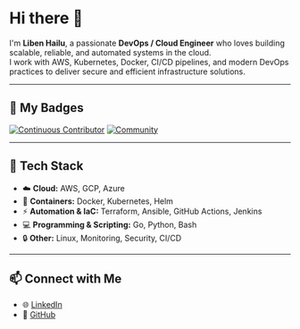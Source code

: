 # Hi there 👋

I'm **Liben Hailu**, a passionate **DevOps / Cloud Engineer** who loves building scalable, reliable, and automated systems in the cloud.  
I work with AWS, Kubernetes, Docker, CI/CD pipelines, and modern DevOps practices to deliver secure and efficient infrastructure solutions.

---

## 🏅 My Badges

[![Continuous Contributor](https://badges.layer5.io/assets/badges/continuous-contributor/continuous-contributor.png)](https://cloud.layer5.io/user/baa00786-e3e5-47db-9dc7-e6e2b1e4dcb3?tab=badges&badge=continuous-contributor)
[![Community](https://badges.layer5.io/assets/badges/community/community.png)](https://cloud.layer5.io/user/baa00786-e3e5-47db-9dc7-e6e2b1e4dcb3?tab=badges&badge=community)

---

## 🔧 Tech Stack

- ☁️ **Cloud:** AWS, GCP, Azure  
- 🐳 **Containers:** Docker, Kubernetes, Helm  
- ⚡ **Automation & IaC:** Terraform, Ansible, GitHub Actions, Jenkins  
- 💻 **Programming & Scripting:** Go, Python, Bash  
- 🔒 **Other:** Linux, Monitoring, Security, CI/CD  

---

## 📫 Connect with Me

- 🌐 [LinkedIn](https://www.linkedin.com/in/libenhailu)  
- 🐙 [GitHub](https://github.com/libenhailu)  

